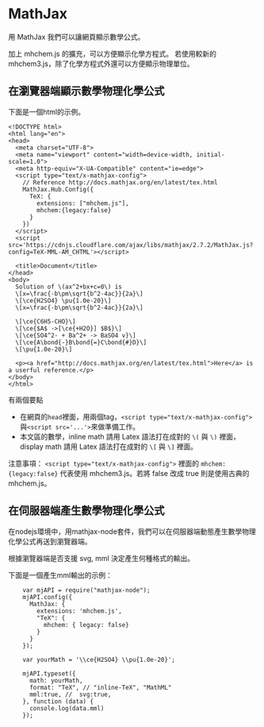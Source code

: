 # MathJax
用 MathJax 我們可以讓網頁顯示數學公式。

加上 mhchem.js 的擴充，可以方便顯示化學方程式。
若使用較新的 mhchem3.js，除了化學方程式外還可以方便顯示物理單位。

## 在瀏覽器端顯示數學物理化學公式
下面是一個html的示例。
```
<!DOCTYPE html>
<html lang="en">
<head>
  <meta charset="UTF-8">
  <meta name="viewport" content="width=device-width, initial-scale=1.0">
  <meta http-equiv="X-UA-Compatible" content="ie=edge">
  <script type="text/x-mathjax-config">
    // Reference http://docs.mathjax.org/en/latest/tex.html
    MathJax.Hub.Config({ 
      TeX: { 
        extensions: ["mhchem.js"],
        mhchem:{legacy:false} 
      } 
    })
  </script>
  <script src='https://cdnjs.cloudflare.com/ajax/libs/mathjax/2.7.2/MathJax.js?config=TeX-MML-AM_CHTML'></script>

  <title>Document</title>
</head>
<body>
  Solution of \(ax^2+bx+c=0\) is
  \[x=\frac{-b\pm\sqrt{b^2-4ac}}{2a}\]
  \[\ce{H2SO4} \pu{1.0e-20}\]
  \[x=\frac{-b\pm\sqrt{b^2-4ac}}{2a}\]
  
  \[\ce{C6H5-CHO}\]
  \[\ce{$A$ ->[\ce{+H2O}] $B$}\]
  \[\ce{SO4^2- + Ba^2+ -> BaSO4 v}\]
  \[\ce{A\bond{-}B\bond{=}C\bond{#}D}\]
  \[\pu{1.0e-20}\]

  <p><a href="http://docs.mathjax.org/en/latest/tex.html">Here</a> is a userful reference.</p>
</body>
</html>
```
有兩個要點
* 在網頁的`head`裡面，用兩個tag，`<script type="text/x-mathjax-config">`與`<script src='...'>`來做準備工作。
* 本文區的數學，inline math 請用 Latex 語法打在成對的 `\(` 與 `\)` 裡面，display math 請用 Latex 語法打在成對的 `\[` 與 `\]` 裡面。

注意事項：
`<script type="text/x-mathjax-config">` 裡面的 `mhchem:{legacy:false}` 代表使用 mhchem3.js。若將 false 改成 true 則是使用古典的 mhchem.js。

## 在伺服器端產生數學物理化學公式
在nodejs環境中，用mathjax-node套件，我們可以在伺服器端動態產生數學物理化學公式再送到瀏覽器端。

根據瀏覽器端是否支援 svg, mml 決定產生何種格式的輸出。

下面是一個產生mml輸出的示例：
```
    var mjAPI = require("mathjax-node");
    mjAPI.config({
      MathJax: {
        extensions: 'mhchem.js',
        "TeX": { 
          mhchem: { legacy: false}
        }
      }
    });
    
    var yourMath = '\\ce{H2SO4} \\pu{1.0e-20}';
    
    mjAPI.typeset({
      math: yourMath,
      format: "TeX", // "inline-TeX", "MathML"
      mml:true, //  svg:true,
    }, function (data) {
      console.log(data.mml)
    });
```

